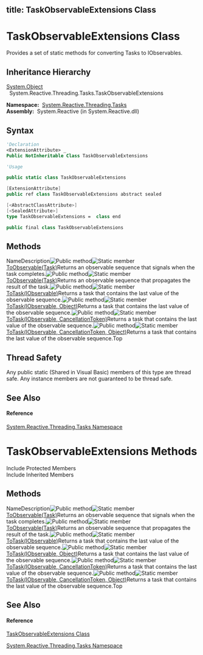 title: TaskObservableExtensions Class
---
# TaskObservableExtensions Class

Provides a set of static methods for converting Tasks to IObservables.

## Inheritance Hierarchy

[System.Object](https://msdn.microsoft.com/en-us/library/e5kfa45b)  
  System.Reactive.Threading.Tasks.TaskObservableExtensions

**Namespace:**  [System.Reactive.Threading.Tasks](System.Reactive.Threading.Tasks/System.Reactive.Threading.Tasks)  
**Assembly:**  System.Reactive (in System.Reactive.dll)

## Syntax

```vb
'Declaration
<ExtensionAttribute> _
Public NotInheritable Class TaskObservableExtensions
```

```vb
'Usage
```

```csharp
public static class TaskObservableExtensions
```

```c++
[ExtensionAttribute]
public ref class TaskObservableExtensions abstract sealed
```

```fsharp
[<AbstractClassAttribute>]
[<SealedAttribute>]
type TaskObservableExtensions =  class end
```

```javascript
public final class TaskObservableExtensions
```

## Methods

NameDescription![Public method](https://reactiveui.net/assets/img/Hh303103.pubmethod(en-us,VS.103).gif "Public method")![Static member](https://reactiveui.net/assets/img/Hh244319.static(en-us,VS.103).gif "Static member")[ToObservable(Task)](https://msdn.microsoft.com/en-us/library/m:system.reactive.threading.tasks.taskobservableextensions.toobservable(system.threading.tasks.task)(v=VS.103))Returns an observable sequence that signals when the task completes.![Public method](https://reactiveui.net/assets/img/Hh303103.pubmethod(en-us,VS.103).gif "Public method")![Static member](https://reactiveui.net/assets/img/Hh244319.static(en-us,VS.103).gif "Static member")[ToObservable<TResult>(Task<TResult>)](https://msdn.microsoft.com/en-us/library/m:system.reactive.threading.tasks.taskobservableextensions.toobservable%60%601(system.threading.tasks.task%7b%60%600%7d)(v=VS.103))Returns an observable sequence that propagates the result of the task.![Public method](https://reactiveui.net/assets/img/Hh303103.pubmethod(en-us,VS.103).gif "Public method")![Static member](https://reactiveui.net/assets/img/Hh244319.static(en-us,VS.103).gif "Static member")[ToTask<TResult>(IObservable<TResult>)](https://msdn.microsoft.com/en-us/library/m:system.reactive.threading.tasks.taskobservableextensions.totask%60%601(system.iobservable%7b%60%600%7d)(v=VS.103))Returns a task that contains the last value of the observable sequence.![Public method](https://reactiveui.net/assets/img/Hh303103.pubmethod(en-us,VS.103).gif "Public method")![Static member](https://reactiveui.net/assets/img/Hh244319.static(en-us,VS.103).gif "Static member")[ToTask<TResult>(IObservable<TResult>, Object)](https://msdn.microsoft.com/en-us/library/m:system.reactive.threading.tasks.taskobservableextensions.totask%60%601(system.iobservable%7b%60%600%7d%2csystem.object)(v=VS.103))Returns a task that contains the last value of the observable sequence.![Public method](https://reactiveui.net/assets/img/Hh303103.pubmethod(en-us,VS.103).gif "Public method")![Static member](https://reactiveui.net/assets/img/Hh244319.static(en-us,VS.103).gif "Static member")[ToTask<TResult>(IObservable<TResult>, CancellationToken)](https://msdn.microsoft.com/en-us/library/m:system.reactive.threading.tasks.taskobservableextensions.totask%60%601(system.iobservable%7b%60%600%7d%2csystem.threading.cancellationtoken)(v=VS.103))Returns a task that contains the last value of the observable sequence.![Public method](https://reactiveui.net/assets/img/Hh303103.pubmethod(en-us,VS.103).gif "Public method")![Static member](https://reactiveui.net/assets/img/Hh244319.static(en-us,VS.103).gif "Static member")[ToTask<TResult>(IObservable<TResult>, CancellationToken, Object)](https://msdn.microsoft.com/en-us/library/m:system.reactive.threading.tasks.taskobservableextensions.totask%60%601(system.iobservable%7b%60%600%7d%2csystem.threading.cancellationtoken%2csystem.object)(v=VS.103))Returns a task that contains the last value of the observable sequence.Top

## Thread Safety

Any public static (Shared in Visual Basic) members of this type are thread safe. Any instance members are not guaranteed to be thread safe.

## See Also

#### Reference

[System.Reactive.Threading.Tasks Namespace](System.Reactive.Threading.Tasks/System.Reactive.Threading.Tasks)

# TaskObservableExtensions Methods

Include Protected Members  
Include Inherited Members

## Methods

NameDescription![Public method](https://reactiveui.net/assets/img/Hh303103.pubmethod(en-us,VS.103).gif "Public method")![Static member](https://reactiveui.net/assets/img/Hh244319.static(en-us,VS.103).gif "Static member")[ToObservable(Task)](https://msdn.microsoft.com/en-us/library/m:system.reactive.threading.tasks.taskobservableextensions.toobservable(system.threading.tasks.task)(v=VS.103))Returns an observable sequence that signals when the task completes.![Public method](https://reactiveui.net/assets/img/Hh303103.pubmethod(en-us,VS.103).gif "Public method")![Static member](https://reactiveui.net/assets/img/Hh244319.static(en-us,VS.103).gif "Static member")[ToObservable<TResult>(Task<TResult>)](https://msdn.microsoft.com/en-us/library/m:system.reactive.threading.tasks.taskobservableextensions.toobservable%60%601(system.threading.tasks.task%7b%60%600%7d)(v=VS.103))Returns an observable sequence that propagates the result of the task.![Public method](https://reactiveui.net/assets/img/Hh303103.pubmethod(en-us,VS.103).gif "Public method")![Static member](https://reactiveui.net/assets/img/Hh244319.static(en-us,VS.103).gif "Static member")[ToTask<TResult>(IObservable<TResult>)](https://msdn.microsoft.com/en-us/library/m:system.reactive.threading.tasks.taskobservableextensions.totask%60%601(system.iobservable%7b%60%600%7d)(v=VS.103))Returns a task that contains the last value of the observable sequence.![Public method](https://reactiveui.net/assets/img/Hh303103.pubmethod(en-us,VS.103).gif "Public method")![Static member](https://reactiveui.net/assets/img/Hh244319.static(en-us,VS.103).gif "Static member")[ToTask<TResult>(IObservable<TResult>, Object)](https://msdn.microsoft.com/en-us/library/m:system.reactive.threading.tasks.taskobservableextensions.totask%60%601(system.iobservable%7b%60%600%7d%2csystem.object)(v=VS.103))Returns a task that contains the last value of the observable sequence.![Public method](https://reactiveui.net/assets/img/Hh303103.pubmethod(en-us,VS.103).gif "Public method")![Static member](https://reactiveui.net/assets/img/Hh244319.static(en-us,VS.103).gif "Static member")[ToTask<TResult>(IObservable<TResult>, CancellationToken)](https://msdn.microsoft.com/en-us/library/m:system.reactive.threading.tasks.taskobservableextensions.totask%60%601(system.iobservable%7b%60%600%7d%2csystem.threading.cancellationtoken)(v=VS.103))Returns a task that contains the last value of the observable sequence.![Public method](https://reactiveui.net/assets/img/Hh303103.pubmethod(en-us,VS.103).gif "Public method")![Static member](https://reactiveui.net/assets/img/Hh244319.static(en-us,VS.103).gif "Static member")[ToTask<TResult>(IObservable<TResult>, CancellationToken, Object)](https://msdn.microsoft.com/en-us/library/m:system.reactive.threading.tasks.taskobservableextensions.totask%60%601(system.iobservable%7b%60%600%7d%2csystem.threading.cancellationtoken%2csystem.object)(v=VS.103))Returns a task that contains the last value of the observable sequence.Top

## See Also

#### Reference

[TaskObservableExtensions Class](TaskObservableExtensions/TaskObservableExtensions)

[System.Reactive.Threading.Tasks Namespace](System.Reactive.Threading.Tasks/System.Reactive.Threading.Tasks)
